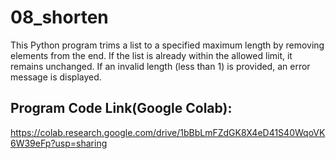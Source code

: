 # 08_shorten
This Python program trims a list to a specified maximum length by removing elements from the end. If the list is already within the allowed limit, it remains unchanged. If an invalid length (less than 1) is provided, an error message is displayed.  

## Program Code Link(Google Colab):
https://colab.research.google.com/drive/1bBbLmFZdGK8X4eD41S40WqoVK6W39eFp?usp=sharing